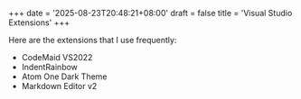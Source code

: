 +++
date = '2025-08-23T20:48:21+08:00'
draft = false
title = 'Visual Studio Extensions'
+++

Here are the extensions that I use frequently:

- CodeMaid VS2022
- IndentRainbow
- Atom One Dark Theme
- Markdown Editor v2 

